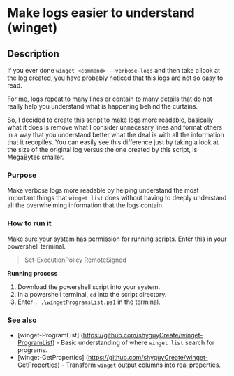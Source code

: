 # Make logs easier to understand (winget)

## Description

If you ever done `winget <command> --verbose-logs` and then take a look at the log created, you have probably noticed that this logs are not so easy to read.

For me, logs repeat to many lines or contain to many details that do not really help you understand what is happening behind the curtains.

So, I decided to create this script to make logs more readable, basically what it does is remove what I consider unnecesary lines and format others in a way that you understand better what the deal is with all the information that it recopiles.
You can easily see this difference just by taking a look at the size of the original log versus the one created by this script, is MegaBytes smaller.

### Purpose

Make verbose logs more readable by helping understand the most important things that `winget list` does without having to deeply understand all the overwhelming information that the logs contain.

### How to run it

Make sure your system has permission for running scripts.
Enter this in your powershell terminal.
> Set-ExecutionPolicy RemoteSigned

**Running process**
1. Download the powershell script into your system.
2. In a powershell terminal, `cd` into the script directory.
3. Enter `. .\wingetProgramsList.ps1` in the terminal.

### See also

- [winget-ProgramList] (https://github.com/shyguyCreate/winget-ProgramList) - Basic understanding of where `winget list` search for programs.
- [winget-GetProperties] (https://github.com/shyguyCreate/winget-GetProperties) - Transform `winget` output columns into real properties.
